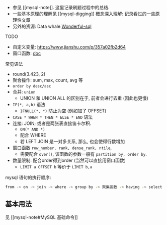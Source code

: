 
- 参见 [[mysql-note]]. 这里记录刷题过程中的总结.
- 一些基本原理的理解见 [[mysql-digging]] 概念深入理解: 记录看过的一些原理性文章
- 另外的资源: Data whale [Wonderful-sql](https://github.com/datawhalechina/wonderful-sql)

TODO

- 自定义变量: <https://www.jianshu.com/p/357a02fb2d64>
- 窗口函数: [doc](https://dev.mysql.com/doc/refman/8.0/en/window-functions.html)

常见语法

- round(3.423, 2)
- 聚合操作: sum, max, count, avg 等
- `order by desc/asc`
- 合并: `union`
    - UNION 和 UNION ALL 的区别在于, 前者会进行去重 (因此也更慢)
- `IF(*, a,b)` 语法
    - `IFNULL(*, *)` 防止为空 (例如加了 OFFSET)
- `CASE * WHEN * THEN * ELSE * END` 语法
- 连接: JOIN; 或者是两张表直接笛卡尔积.
    - `ON(* AND *)`
    - 配合 WHERE
    - 若 LEFT JOIN 是一对多关系, 那么, 也会使得行数增加
- 窗口函数 `row_number, rank, dense_rank, ntile`, 
    - 需要配合 `over()`, 该函数的参数一般有 `partition by, order by`.
- 数量限制: 配合order得到order (当然可以直接用窗口函数)
    - `LIMIT a OFFSET b` 等价于 `LIMIT b,a`

mysql 语句的执行顺序:

```sh
from -> on -> join -> where -> group by -> 聚集函数 -> having -> select ->distinct -> union -> order by -> limit
```

## 基本用法

见 [[mysql-note#MySQL 基础命令]]
